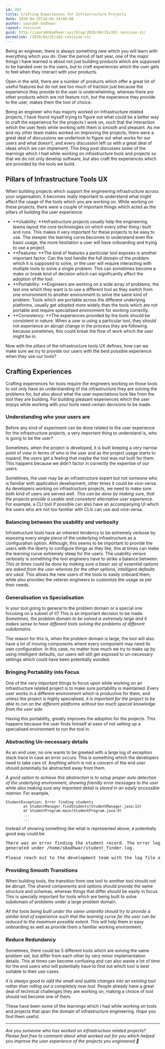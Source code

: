 ```yaml
---
id: 283
title: Crafting Experiences for Infrastructure Projects
date: 2020-04-25T16:02:14+00:00
author: saurabh_badhwar
layout: revision
guid: http://saurabhbadhwar.xyz/blog/2020/04/25/282-revision-v1/
permalink: /2020/04/25/282-revision-v1/
---
```

Being an engineer, there is always something new which you will learn with everything which you do. Over the period of last year, one of the major things I have learned is about not just building products which are supposed to be handed over to the users, but to craft experiences which the user gets to feel when they interact with your products.

Open in the wild, there are a number of products which offer a great lot of useful features but do not see too much of traction just because the experience they provide to the user is underwhelming, whereas there are other products which are not feature rich, but the experience they provide to the user, makes them the tool of choice.

Being an engineer who has majorly worked on Infrastructure related projects, I have found myself trying to figure out what could be a better way to craft the experience for the projects I work on, such that the interaction which the user feels while working with them is smooth and pleasant. As me and my other team mates worked on improving the projects, there were a great deal of discussions we undertook to figure out what works for our users and what doesn&#8217;t, and every discussion left us with a great deal of ideas which we can implement. This blog post discusses some of the learnings which I had while working on infrastructure tools and projects so that we do not only develop software, but also craft the experiences which are provided by the tools we build.

## Pillars of Infrastructure Tools UX

When building projects which support the engineering infrastructure across your organisation, it becomes really important to understand what might affect the usage of the tools which you are working on. While working on these projects, there were a couple of important things which acted as the pillars of building the user experience:

  * **Usability: **Infrastructure projects usually help the engineering teams layout the core technologies on which every other thing i built and runs. This makes it very important for these projects to be easy to use. The steeper the learning curve becomes to understand even the basic usage, the more hesitation a user will have onboarding and trying to use a project.
  * **Features: **The kind of features a particular tool exposes is another important factor. Can the tool handle the full domain of the problem which it is supposed to solve, or the user will require interacting with multiple tools to solve a single problem. This can sometimes become a make or break kind of decision which can significantly affect the adoption of the tool.
  * **Portability: **Engineers are working on a wide array of problems, the last one which they want is to use a different tool as they switch from one environment to another environment to solve the same kind of problem. Tools which are portable across the different underlying platforms, usually get adopted more widely than the tools which are not portable and require specialised environment for working correctly.
  * **Consistency: **The experiences provided by the tools should be consistent in nature. When a user is using a particular tool, they should not experience an abrupt change in the process they are following because sometimes, this could break the flow of work which the user might be in.

Now with the pillars of the infrastructure tools UX defines, how can we make sure we try to provide our users with the best possible experience when they use our tools?

## Crafting Experiences

Crafting experiences for tools require the engineers working on those tools to not only have an understanding of the infrastructure they are solving the problems for, but also about what the user expectations look like from the tool they are building. For building pleasant experiences which the user enjoys while working with your tools need certain decisions to be made.

### Understanding who your users are

Before any kind of experiment can be done related to the user experience for the infrastructure projects, a very important thing to understand is, who is going to be the user?

Sometimes, when the project is developed, it is built keeping a very narrow point of view in terms of who is the user and as the project usage starts to expand, the users get a feeling that maybe the tool was not built for them. This happens because we didn&#8217;t factor in correctly the expertise of our users.

Sometimes, the user may be an infrastructure expert but not someone who is familiar with application development, other times it could be vice-versa. As developers working on infrastructure projects, we need to make sure both kind of users are served well. _This can be done by making sure, that the projects provide a usable and consistent alternative user experience._ For example, a CLI tool if possible can also have an accompanying UI which the users who are not too familiar with CLIs can use and vice-versa.

### **Balancing between the usability and verbosity**

Infrastructure tools have an inherent tendency to be extremely verbose by exposing every single piece of the underlying infrastructure as a configuration option. Although, this seems to be important to provide the users with the liberty to configure things as they like, this at times can make the learning curve extremely steep for the users. The usability versus verbosity is something the tool engineers have to strike a balance between. _This at times could be done by making sure a basic set of essential options are asked from the user whereas for the other options, intelligent defaults are used._ This allows the new users of the tools to easily onboard them, while also provides the veteran engineers to customize the usage as per their needs.

### **Generalisation vs Specialisation**

Is your tool going to general to the problem domain or a special one focusing on a subset of it? This is an important decision to be made. _Sometimes, the problem domain to be solved is extremely large and it makes sense to have different tools solving the problems of different subdomains._

The reason for this is, when the problem domain is large, the tool will also have a lot of moving components where every component may need its own configuration. In this case, no matter how much we try to make up by using intelligent defaults, our users will still get exposed to un-necessary settings which could have been potentially avoided.

### 

### Bringing Portability into Focus

One of the very important things to focus upon while working on an infrastructure related project is to make sure portability is maintained. Every user works in a different environment which is productive for them, and unless the project is highly specialised, _it is important for the project to be able to run on the different platforms without too much special knowledge from the user side._

Having this portability, greatly improves the adoption for the projects. This happens because the user finds himself at ease of not setting up a specialised environment to run the tool in.

### Abstracting Un-necessary details

As an end user, no one wants to be greeted with a large log of exception stack trace in case an error occurs. This is something which the developers need to take care of. Anything which is not a concern of the end user should potentially be abstracted away from them.

_A good option to achieve this abstraction is to setup proper auto detection of the underlying environment, showing friendly error messages to the user while also making sure any important detail is stored in an easily accessible manner._ For example,

<pre class="line number1 index0 alt2"><code class="text plain">StudentException: Error finding students</code>
<code class="text spaces">        </code><code class="text plain">at StudentManager.findStudents(StudentManager.java:13)</code>
<code class="text spaces">        </code><code class="text plain">at StudentProgram.main(StudentProgram.java:9)
        ...
        ...</code></pre>

Instead of showing something like what is represented above, a potentially good way could be:

<pre>There was an error finding the student record. The error log has been
generated under /home/sbadhwar/student_finder.log.

Please reach out to the development team with the log file attached.</pre>

### Providing Smooth Transitions

When building tools, the transition from one tool to another tool should not be abrupt. The shared components and options should provide the same structure and schemas, whereas things that differ should be easily in focus. This is specially important for tools which are being built to solve subdomain of problems under a large problem domain.

_All the tools being built under the same umbrella should try to provide a similar kind of experience such that the learning curve for the user can be reduced to the maximum possible extent._ This will help them in easy onboarding as well as provide them a familiar working environment.

### Reduce Redundancy

Sometimes, there could be 5 different tools which are solving the same problem set, but differ from each other by very minor implementation details. This at times can become confusing and can also waste a lot of time for the end users who will potentially have to find out which tool is best suitable to their use cases.

_It is always good to add the small and subtle changes into an existing tool rather than rolling out a completely new tool_. People already have a great deal of technical challenges they are working on, making a choice of tool should not become one of them.

These have been some of the learnings which I had while working on tools and projects that span the domain of infrastructure engineering. Hope you find them useful.

* * *

_Are you someone who has worked on infrastructure related projects? Please feel free to comment about what worked out for you which helped you improve the user experience of the projects you engineered 🙂_